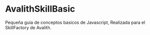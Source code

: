 # AvalithSkillBasic

Pequeña guia de conceptos basicos de Javascript,
Realizada para el SkillFactory de Avalith.

